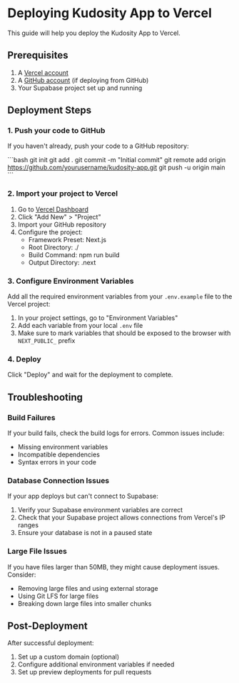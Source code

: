 # Deploying Kudosity App to Vercel

This guide will help you deploy the Kudosity App to Vercel.

## Prerequisites

1. A [Vercel account](https://vercel.com/signup)
2. A [GitHub account](https://github.com/signup) (if deploying from GitHub)
3. Your Supabase project set up and running

## Deployment Steps

### 1. Push your code to GitHub

If you haven't already, push your code to a GitHub repository:

\`\`\`bash
git init
git add .
git commit -m "Initial commit"
git remote add origin https://github.com/yourusername/kudosity-app.git
git push -u origin main
\`\`\`

### 2. Import your project to Vercel

1. Go to [Vercel Dashboard](https://vercel.com/dashboard)
2. Click "Add New" > "Project"
3. Import your GitHub repository
4. Configure the project:
   - Framework Preset: Next.js
   - Root Directory: ./
   - Build Command: npm run build
   - Output Directory: .next

### 3. Configure Environment Variables

Add all the required environment variables from your `.env.example` file to the Vercel project:

1. In your project settings, go to "Environment Variables"
2. Add each variable from your local `.env` file
3. Make sure to mark variables that should be exposed to the browser with `NEXT_PUBLIC_` prefix

### 4. Deploy

Click "Deploy" and wait for the deployment to complete.

## Troubleshooting

### Build Failures

If your build fails, check the build logs for errors. Common issues include:

- Missing environment variables
- Incompatible dependencies
- Syntax errors in your code

### Database Connection Issues

If your app deploys but can't connect to Supabase:

1. Verify your Supabase environment variables are correct
2. Check that your Supabase project allows connections from Vercel's IP ranges
3. Ensure your database is not in a paused state

### Large File Issues

If you have files larger than 50MB, they might cause deployment issues. Consider:

- Removing large files and using external storage
- Using Git LFS for large files
- Breaking down large files into smaller chunks

## Post-Deployment

After successful deployment:

1. Set up a custom domain (optional)
2. Configure additional environment variables if needed
3. Set up preview deployments for pull requests
